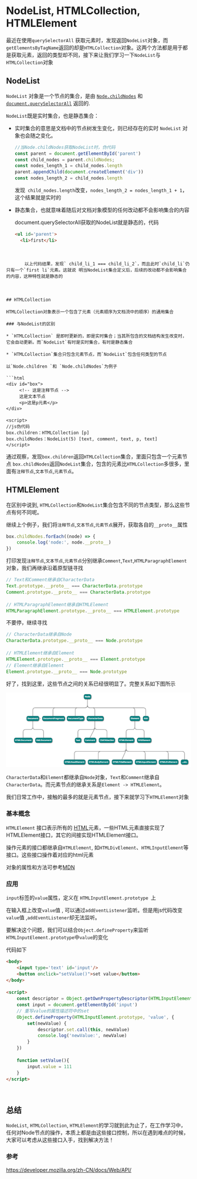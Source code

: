 # NodeList, HTMLCollection, HTMLElement

最近在使用`querySelectorAll` 获取元素时，发现返回`NodeList`对象，而`getElementsByTagName`返回的却是`HTMLCollection`对象。这两个方法都是用于都是获取元素，返回的类型却不同，接下来让我们学习一下`NodeList`与`HTMLCollection`对象 



## NodeList

`NodeList` 对象是一个节点的集合，是由 [`Node.childNodes`](https://developer.mozilla.org/zh-CN/docs/Web/API/Node/childNodes) 和 [`document.querySelectorAll`](https://developer.mozilla.org/zh-CN/docs/Web/API/Document/querySelectorAll) 返回的. 

`NodeList`既是实时集合，也是静态集合：

* 实时集合的意思是文档中的节点树发生变化，则已经存在的实时 `NodeList` 对象也会随之变化。

  ```js
  //当Node.childNodes获取NodeList时，伪代码
  const parent = document.getElementById('parent')
  const child_nodes = parent.childNodes;
  const nodes_length_1 = child_nodes.length
  parent.appendChild(document.createElement('div'))
  const nodes_length_2 = child_nodes.length
  ```

  发现` child_nodes.length`改变，`nodes_length_2 = nodes_length_1 + 1`，这个结果就是实时的
  
* 静态集合，也就意味着随后对文档对象模型的任何改动都不会影响集合的内容
  
  document.querySelectorAll获取的NodeList就是静态的，代码 
  
  ```html
  <ul id='parent'>
    <li>first</li>
</ul>  
  
  <script>
  // js: 
  const parentUl = document.querySelector('#parent')
  const child_li = document.querySelectorAll('#parent li')  
cosnt child_li_1 = child_li.length   // child_li_1 === 1
  
  const secondLi = document.createElement('li');
  const textNode = document.createTextNode('second'); 
secondLi.appendChild(textNode)
  
  parentUl.appendChild(secondLi)
  cosnt child_li_2 = child_li.length   
  </script>
  ```
  

​       以上代码结果，发现` child_li_1 === child_li_2`，而且此时`child_li`仍只有一个`first li`元素。这就说 明当NodeList集合定义后，后续的改动都不会影响集合的内容，这种特性就是静态的

  

## HTMLCollection

HTMLCollection对象表示一个包含了元素（元素顺序为文档流中的顺序）的通用集合

### 与NodeList的区别

* `HTMLCollection` 是即时更新的，即是实时集合；当其所包含的文档结构发生改变时，它会自动更新。而`NodeList`有时是实时集合，有时是静态集合

* `HTMLCollection`集合只包含元素节点，而`NodeList`包含任何类型的节点

  以`Node.children `和 `Node.childNodes`为例子

  ```html
  <div id="box">
       <!-- 这是注释节点 -->
       这是文本节点
       <p>这是p元素</p>
  </div>
  
  <script>
  //js伪代码
  box.children：HTMLCollection [p]
  box.childNodes：NodeList(5) [text, comment, text, p, text]
  </script>
  ```
  通过观察，发现`box.children`返回`HTMLCollection`集合，里面只包含一个元素节点
  `box.childNodes`返回`NodeList`集合，包含的元素比`HTMLCollection`多很多，里面有`注释节点`,`文本节点`,`元素节点`。



## HTMLElement  

在区别中说到, `HTMLCollection`和`NodeList`集合包含不同的节点类型，那么这些节点有何不同呢。

继续上个例子，我们将`注释节点`,`文本节点`,`元素节点`展开，获取各自的`__proto__`属性

```js
box.childNodes.forEach((node) => {
	console.log('node:', node.__proto__)
})
```

打印发现`注释节点`,`文本节点`,`元素节点`分别继承`Comment`,`Text`,`HTMLParagraphElement`对象，我们再继承沿着原型链寻找

```js
// Text和Comment继承自CharacterData
Text.prototype.__proto__ === CharacterData.prototype
Comment.prototype.__proto__ === CharacterData.prototype

// HTMLParagraphElement继承自HTMLElement
HTMLParagraphElement.prototype.__proto__ === HTMLElement.prototype
```

不要停，继续寻找

```js
// CharacterData继承自Node
CharacterData.prototype.__proto__ === Node.prototype

// HTMLElement继承自Element
HTMLElement.prototype.__proto__ === Element.prototype
// Element继承自Element
Element.prototype.__proto__ === Node.prototype
```

好了，找到这里，这些节点之间的关系已经很明显了。完整关系如下图所示

![节点继承关系](./files/节点继承关系.png)

`CharacterData`和`Element`都继承自`Node`对象，`Text`和`Comment`继承自`CharacterData`。而元素节点的继承关系是`Element -> HTMLElement`。

我们日常工作中，接触的最多的就是元素节点，接下来就学习下`HTMLElement`对象

### 基本概念

`HTMLElement` 接口表示所有的 [HTML](https://developer.mozilla.org/en-US/docs/Web/HTML)元素，一些HTML元素直接实现了HTMLElement接口，其它的间接实现HTMLElement接口。

操作元素的接口都继承自`HTMLElement`,  如`HTMLDivElement`、`HTMLInputElement`等接口。这些接口操作着对应的html元素

对象的属性和方法可参考[MDN](https://developer.mozilla.org/zh-CN/docs/Web/API/HTMLElement )

### 应用

`input`标签的`value`属性，定义在 `HTMLInputElement.prototype `上

在输入框上改变`value`值 , 可以通过`addEventListener`监听。但是用js代码改变`value`值 ,`addEventListener`却无法监听。

要解决这个问题，我们可以结合`Object.defineProperty`来监听`HTMLInputElement.prototype`中`value`的变化

代码如下

```html
<body>
    <input type='text' id='input'/>
    <button onclick="setValue()">set value</button>
</body>

<script>
    const descriptor = Object.getOwnPropertyDescriptor(HTMLInputElement.prototype, 'value')
    const input = document.getElementById('input')
    // 重写value的属性描述符中的set
    Object.defineProperty(HTMLInputElement.prototype, 'value', {
        set(newValue) {
            descriptor.set.call(this, newValue)
            console.log('newValue:', newValue)
        }
    })

    function setValue(){
        input.value = 111
    }
</script>
```



<br/>

## 总结

`NodeList`, `HTMLCollection`, `HTMLElement`的学习就到此为止了，在工作学习中，任何对Node节点的操作，本质上都是由这些接口控制，所以在遇到难点的时候，大家可以考虑从这些接口入手，找到解决方法！




### 参考

https://developer.mozilla.org/zh-CN/docs/Web/API/



